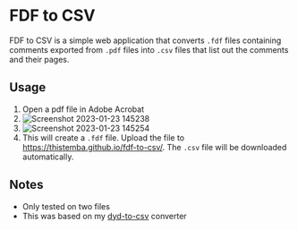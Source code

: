# FDF to CSV

FDF to CSV is a simple web application that converts `.fdf` files containing comments exported from `.pdf` files into `.csv` files that list out the comments and their pages.

## Usage

1. Open a pdf file in Adobe Acrobat
2. ![Screenshot 2023-01-23 145238](https://user-images.githubusercontent.com/36087610/214136293-4f8f617a-0d69-4b95-b56f-d038276945e1.jpg)
3. ![Screenshot 2023-01-23 145254](https://user-images.githubusercontent.com/36087610/214136307-014b7b44-70a3-48e8-b547-998407bd6b75.jpg)
4. This will create a `.fdf` file. Upload the file to https://thistemba.github.io/fdf-to-csv/. The `.csv` file will be downloaded automatically.

## Notes

* Only tested on two files
* This was based on my [dyd-to-csv](https://github.com/ThisTemba/dyd-to-csv) converter
